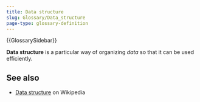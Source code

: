 ```yaml
---
title: Data structure
slug: Glossary/Data_structure
page-type: glossary-definition
---
```


{{GlossarySidebar}}

**Data structure** is a particular way of organizing _data_ so that it can be used efficiently.

## See also

- [Data structure](https://en.wikipedia.org/wiki/Data_structure) on Wikipedia
